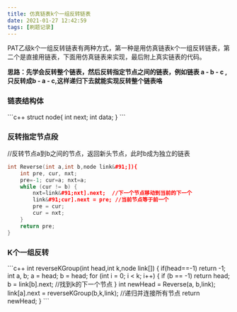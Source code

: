 ```yaml
---
title: 仿真链表k个一组反转链表
date: 2021-01-27 12:42:59
tags: [刷题记录]
---
```


<p>PAT乙级k个一组反转链表有两种方式，第一种是用仿真链表k个一组反转链表，第二个是直接用链表，下面用仿真链表来实现，最后附上真实链表的代码。</p>
<p><strong>思路：先学会反转整个链表，然后反转指定节点之间的链表，例如链表 a - b - c ,只反转成b - a - c,这样递归下去就能实现反转整个链表咯</strong></p>
<h3>链表结构体</h3>
```c++
struct node{
    int next;
    int data;
}
```

<!-- MORE -->

<h3>反转指定节点段</h3>

//反转节点a到b之间的节点，返回新头节点，此时b成为独立的链表

```c++
int Reverse(int a,int b,node link&#91;]){
    int pre, cur, nxt;
    pre=-1; cur=a; nxt=a;
    while (cur != b) {
        nxt=link&#91;nxt].next;  //下一个节点移动到当前的下一个
        link&#91;cur].next = pre; //当前节点等于前一个
        pre = cur;
        cur = nxt;
    }
    return pre;
}
```



<h3>K个一组反转</h3>
```c++
int reverseKGroup(int head,int k,node link&#91;]) {
    if(head==-1) return -1;
    int a, b;
    a = head;
    b = head;
    for (int i = 0; i &lt; k; i++) {
        if (b == -1) return head;
        b = link&#91;b].next;       //找到k的下一个节点
    }
    int newHead = Reverse(a, b,link);
    link&#91;a].next = reverseKGroup(b,k,link); //递归并连接所有节点
    return newHead;
}
```

